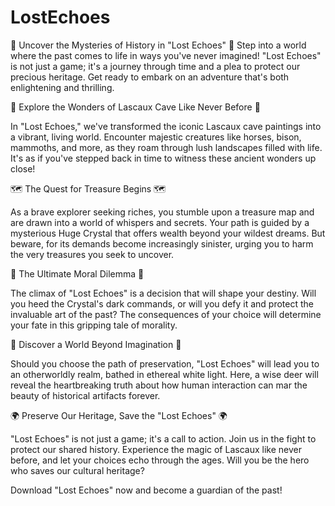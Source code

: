 # LostEchoes
🌟 Uncover the Mysteries of History in "Lost Echoes" 🌟  Step into a world where the past comes to life in ways you've never imagined! "Lost Echoes" is not just a game; it's a journey through time and a plea to protect our precious heritage. Get ready to embark on an adventure that's both enlightening and thrilling.

🎨 Explore the Wonders of Lascaux Cave Like Never Before 🎨

In "Lost Echoes," we've transformed the iconic Lascaux cave paintings into a vibrant, living world. Encounter majestic creatures like horses, bison, mammoths, and more, as they roam through lush landscapes filled with life. It's as if you've stepped back in time to witness these ancient wonders up close!

🗺️ The Quest for Treasure Begins 🗺️

As a brave explorer seeking riches, you stumble upon a treasure map and are drawn into a world of whispers and secrets. Your path is guided by a mysterious Huge Crystal that offers wealth beyond your wildest dreams. But beware, for its demands become increasingly sinister, urging you to harm the very treasures you seek to uncover.

🚫 The Ultimate Moral Dilemma 🚫

The climax of "Lost Echoes" is a decision that will shape your destiny. Will you heed the Crystal's dark commands, or will you defy it and protect the invaluable art of the past? The consequences of your choice will determine your fate in this gripping tale of morality.

🌈 Discover a World Beyond Imagination 🌈

Should you choose the path of preservation, "Lost Echoes" will lead you to an otherworldly realm, bathed in ethereal white light. Here, a wise deer will reveal the heartbreaking truth about how human interaction can mar the beauty of historical artifacts forever.

🌍 Preserve Our Heritage, Save the "Lost Echoes" 🌍

"Lost Echoes" is not just a game; it's a call to action. Join us in the fight to protect our shared history. Experience the magic of Lascaux like never before, and let your choices echo through the ages. Will you be the hero who saves our cultural heritage?

Download "Lost Echoes" now and become a guardian of the past!
